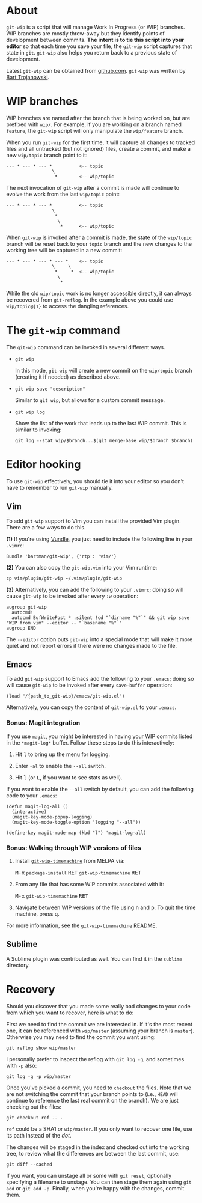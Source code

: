 # About

`git-wip` is a script that will manage Work In Progress (or WIP)
branches. WIP branches are mostly throw-away but they identify points
of development between commits. **The intent is to tie this script
into your editor** so that each time you save your file, the `git-wip`
script captures that state in `git`. `git-wip` also helps you return
back to a previous state of development.

Latest `git-wip` can be obtained from
[github.com](http://github.com/bartman/git-wip). `git-wip` was written
by [Bart Trojanowski](mailto:bart@jukie.net).

# WIP branches

WIP branches are named after the branch that is being worked on, but
are prefixed with `wip/`. For example, if you are working on a branch
named `feature`, the `git-wip` script will only manipulate the
`wip/feature` branch.

When you run `git-wip` for the first time, it will capture all changes
to tracked files and all untracked (but not ignored) files, create a
commit, and make a new `wip/topic` branch point to it:

    --- * --- * --- *          <-- topic
                     \
                      *        <-- wip/topic

The next invocation of `git-wip` after a commit is made will continue
to evolve the work from the last `wip/topic` point:

    --- * --- * --- *          <-- topic
                     \
                      *
                       \
                        *      <-- wip/topic

When `git-wip` is invoked after a commit is made, the state of the
`wip/topic` branch will be reset back to your `topic` branch and the
new changes to the working tree will be captured in a new commit:

    --- * --- * --- * --- *    <-- topic
                     \     \
                      *     *  <-- wip/topic
                       \
                        *

While the old `wip/topic` work is no longer accessible directly, it
can always be recovered from `git-reflog`. In the example above you
could use `wip/topic@{1}` to access the dangling references.

# The `git-wip` command

The `git-wip` command can be invoked in several different ways.

* `git wip`

  In this mode, `git-wip` will create a new commit on the `wip/topic`
  branch (creating it if needed) as described above.

* `git wip save "description"`

  Similar to `git wip`, but allows for a custom commit message.

* `git wip log`

  Show the list of the work that leads up to the last WIP commit. This
  is similar to invoking:

  `git log --stat wip/$branch...$(git merge-base wip/$branch $branch)`

# Editor hooking

To use `git-wip` effectively, you should tie it into your editor so
you don't have to remember to run `git-wip` manually.

## Vim

To add `git-wip` support to Vim you can install the provided Vim
plugin. There are a few ways to do this.

**(1)** If you're using [Vundle](https://github.com/gmarik/Vundle.vim), you
just need to include the following line in your `.vimrc`:

    Bundle 'bartman/git-wip', {'rtp': 'vim/'}

**(2)** You can also copy the `git-wip.vim` into your Vim runtime:

    cp vim/plugin/git-wip ~/.vim/plugin/git-wip

**(3)** Alternatively, you can add the following to your `.vimrc`;
doing so will cause `git-wip` to be invoked after every `:w`
operation:

    augroup git-wip
      autocmd!
      autocmd BufWritePost * :silent !cd "`dirname "%"`" && git wip save "WIP from vim" --editor -- "`basename "%"`"
    augroup END

The `--editor` option puts `git-wip` into a special mode that will
make it more quiet and not report errors if there were no changes made
to the file.

## Emacs

To add `git-wip` support to Emacs add the following to your `.emacs`;
doing so will cause `git-wip` to be invoked after every `save-buffer`
operation:

    (load "/{path_to_git-wip}/emacs/git-wip.el")

Alternatively, you can copy the content of `git-wip.el` to your
`.emacs`.

### Bonus: Magit integration

If you use [`magit`](https://github.com/magit/magit), you might be
interested in having your WIP commits listed in the `*magit-log*`
buffer. Follow these steps to do this interactively:

1. Hit <kbd>l</kbd> to bring up the menu for logging.

2. Enter `-al` to enable the `--all` switch.

3. Hit <kbd>l</kbd> (or <kbd>L</kbd>, if you want to see stats as
   well).

If you want to enable the `--all` switch by default, you can add the
following code to your `.emacs`:

    (defun magit-log-all ()
      (interactive)
      (magit-key-mode-popup-logging)
      (magit-key-mode-toggle-option 'logging "--all"))

    (define-key magit-mode-map (kbd "l") 'magit-log-all)

### Bonus: Walking through WIP versions of files

1. Install
   [`git-wip-timemachine`](https://github.com/pidu/git-timemachine)
   from MELPA via:

   <kbd>M-x</kbd> `package-install` <kbd>RET</kbd> `git-wip-timemachine` <kbd>RET</kbd>

2. From any file that has some WIP commits associated with it:

   <kbd>M-x</kbd> `git-wip-timemachine` <kbd>RET</kbd>

3. Navigate between WIP versions of the file using <kbd>n</kbd> and
   <kbd>p</kbd>. To quit the time machine, press <kbd>q</kbd>.

For more information, see the `git-wip-timemachine`
[README](https://github.com/itsjeyd/git-wip-timemachine/blob/master/README.md).

## Sublime

A Sublime plugin was contributed as well. You can find it in the
`sublime` directory.

# Recovery

Should you discover that you made some really bad changes to your code
from which you want to recover, here is what to do:

First we need to find the commit we are interested in. If it's the
most recent one, it can be referenced with `wip/master` (assuming your
branch is `master`). Otherwise you may need to find the commit you
want using:

    git reflog show wip/master

I personally prefer to inspect the reflog with `git log -g`, and
sometimes with `-p` also:

    git log -g -p wip/master

Once you've picked a commit, you need to `checkout` the files. Note
that we are not switching the commit that your branch points to (i.e.,
`HEAD` will continue to reference the last real commit on the branch).
We are just checking out the files:

    git checkout ref -- .

`ref` could be a SHA1 or `wip/master`. If you only want to recover one
file, use its path instead of the *dot*.

The changes will be staged in the index and checked out into the
working tree, to review what the differences are between the last
commit, use:

    git diff --cached

If you want, you can unstage all or some with `git reset`, optionally
specifying a filename to unstage. You can then stage them again using
`git add` or `git add -p`. Finally, when you're happy with the
changes, commit them.

<!-- vim: set ft=markdown -->
